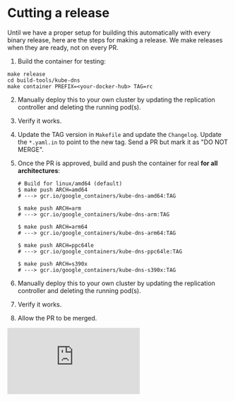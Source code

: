 # Cutting a release

Until we have a proper setup for building this automatically with every binary
release, here are the steps for making a release. We make releases when they
are ready, not on every PR.

1. Build the container for testing: 

```
make release
cd build-tools/kube-dns
make container PREFIX=<your-docker-hub> TAG=rc
```

2. Manually deploy this to your own cluster by updating the replication
   controller and deleting the running pod(s).

3. Verify it works.

4. Update the TAG version in `Makefile` and update the `Changelog`. Update the
   `*.yaml.in` to point to the new tag. Send a PR but mark it as "DO NOT MERGE".

5. Once the PR is approved, build and push the container for real **for all architectures**:

	```console
	# Build for linux/amd64 (default)
	$ make push ARCH=amd64
	# ---> gcr.io/google_containers/kube-dns-amd64:TAG

	$ make push ARCH=arm
	# ---> gcr.io/google_containers/kube-dns-arm:TAG

	$ make push ARCH=arm64
	# ---> gcr.io/google_containers/kube-dns-arm64:TAG

	$ make push ARCH=ppc64le
	# ---> gcr.io/google_containers/kube-dns-ppc64le:TAG

	$ make push ARCH=s390x
	# ---> gcr.io/google_containers/kube-dns-s390x:TAG	
	```

6. Manually deploy this to your own cluster by updating the replication
   controller and deleting the running pod(s).

7. Verify it works.

8. Allow the PR to be merged.


[![Analytics](https://kubernetes-site.appspot.com/UA-36037335-10/GitHub/build-tools/kube-dns/RELEASES.md?pixel)]()